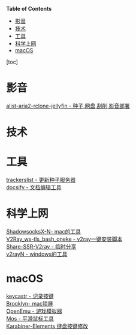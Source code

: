 <!-- START doctoc generated TOC please keep comment here to allow auto update -->
<!-- DON'T EDIT THIS SECTION, INSTEAD RE-RUN doctoc TO UPDATE -->
**Table of Contents**

- [影音](#%E5%BD%B1%E9%9F%B3)
- [技术](#%E6%8A%80%E6%9C%AF)
- [工具](#%E5%B7%A5%E5%85%B7)
- [科学上网](#%E7%A7%91%E5%AD%A6%E4%B8%8A%E7%BD%91)
- [macOS](#macos)

<!-- END doctoc generated TOC please keep comment here to allow auto update -->

[toc]

# 影音

[alist-aria2-rclone-jellyfin - 种子,网盘,刮削,影音部署](/alist-aria2-rclone-jellyfin/)



# 技术

# 工具

[trackerslist - 更新种子服务器](https://github.com/ngosang/trackerslist)  
[docsify - 文档编辑工具](https://github.com/docsifyjs/docsify)

# 科学上网
[ShadowsocksX-N- mac的工具](https://github.com/shadowsocks/ShadowsocksX-NG)   
[V2Ray_ws-tls_bash_oneke - v2ray一键安装脚本](https://github.com/wulabing/V2Ray_ws-tls_bash_onekey)    
[Share-SSR-V2ray - 临时分享](https://github.com/selierlin/Share-SSR-V2ray)  
[v2rayN - windows的工具](https://github.com/2dust/v2rayN)  


# macOS
[keycastr - 记录按键](https://github.com/keycastr/keycastr)  
[Brooklyn- mac锁屏](https://github.com/pedrommcarrasco/Brooklyn)  
[OpenEmu - 游戏模拟器](https://github.com/OpenEmu/OpenEmu)  
[Mos - 平滑鼠标工具](https://github.com/Caldis/Mos)  
[Karabiner-Elements  键盘按键修改](https://github.com/pqrs-org/Karabiner-Elements)  




